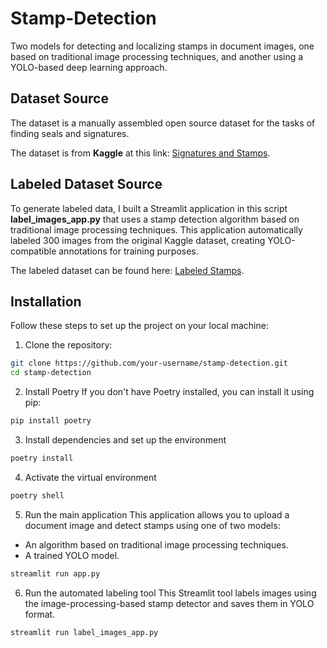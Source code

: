 # Stamp-Detection
Two models for detecting and localizing stamps in document images, one based on traditional image processing techniques, and another using a YOLO-based deep learning approach.

## Dataset Source

The dataset is a manually assembled open source dataset for the tasks of finding seals and signatures.

The dataset is from **Kaggle** at this link: [Signatures and Stamps](https://www.kaggle.com/datasets/igorkarayman/signatures-and-stamps/data).

## Labeled Dataset Source

To generate labeled data, I built a Streamlit application in this script **label_images_app.py** that uses a stamp detection algorithm based on traditional image processing techniques. This application automatically labeled 300 images from the original Kaggle dataset, creating YOLO-compatible annotations for training purposes.

The labeled dataset can be found here: [Labeled Stamps](https://kaggle.com/datasets/b4929ea694c75fca467320bd956de9e6474d1c208d5a48cdb8449f4a6c48f715).


## Installation

Follow these steps to set up the project on your local machine:

1. Clone the repository:

```bash
git clone https://github.com/your-username/stamp-detection.git
cd stamp-detection
```

2. Install Poetry
If you don't have Poetry installed, you can install it using pip:

```bash
pip install poetry
```

3. Install dependencies and set up the environment

```bash
poetry install
```

4. Activate the virtual environment

```bash
poetry shell
```

5. Run the main application
This application allows you to upload a document image and detect stamps using one of two models:

- An algorithm based on traditional image processing techniques.
- A trained YOLO model.


```bash
streamlit run app.py
```

6. Run the automated labeling tool
This Streamlit tool labels images using the image-processing-based stamp detector and saves them in YOLO format.

```bash
streamlit run label_images_app.py
```






